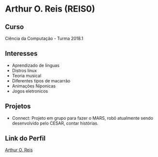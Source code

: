 # Arthur O. Reis (REIS0)

## Curso

Ciência da Computação - Turma 2018.1

## Interesses

- Aprendizado de línguas
- Distros linux
- Teoria musical
- Diferentes tipos de macarrão
- Animações Niponicas
- Jogos eletronicos

## Projetos

- Connect: Projeto em grupo para fazer o MARS, robô atualmente sendo desenvolvido pelo CESAR, contar histórias.

## Link do Perfil

[Arthur O. Reis](https://github.com/REIS0)
